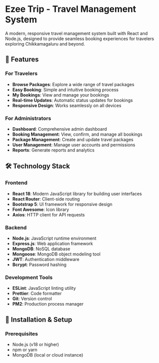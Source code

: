 # Ezee Trip - Travel Management System

A modern, responsive travel management system built with React and Node.js, designed to provide seamless booking experiences for travelers exploring Chikkamagaluru and beyond.


## 🌟 Features

### For Travelers
- **Browse Packages**: Explore a wide range of travel packages
- **Easy Booking**: Simple and intuitive booking process
- **My Bookings**: View and manage your bookings
- **Real-time Updates**: Automatic status updates for bookings
- **Responsive Design**: Works seamlessly on all devices

### For Administrators
- **Dashboard**: Comprehensive admin dashboard
- **Booking Management**: View, confirm, and manage all bookings
- **Package Management**: Create and update travel packages
- **User Management**: Manage user accounts and permissions
- **Reports**: Generate reports and analytics

## 🛠 Technology Stack

### Frontend
- **React 18**: Modern JavaScript library for building user interfaces
- **React Router**: Client-side routing
- **Bootstrap 5**: UI framework for responsive design
- **Font Awesome**: Icon library
- **Axios**: HTTP client for API requests

### Backend
- **Node.js**: JavaScript runtime environment
- **Express.js**: Web application framework
- **MongoDB**: NoSQL database
- **Mongoose**: MongoDB object modeling tool
- **JWT**: Authentication middleware
- **Bcrypt**: Password hashing

### Development Tools
- **ESLint**: JavaScript linting utility
- **Prettier**: Code formatter
- **Git**: Version control
- **PM2**: Production process manager

## 🚀 Installation & Setup

### Prerequisites
- Node.js (v18 or higher)
- npm or yarn
- MongoDB (local or cloud instance)

